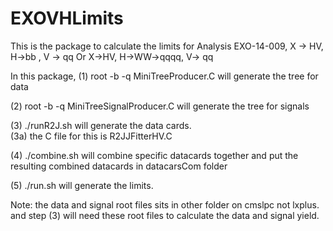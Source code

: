 # EXOVHLimits

This is the package to calculate the limits for Analysis EXO-14-009,  X -> HV, H->bb , V -> qq
Or X->HV,  H->WW->qqqq,  V-> qq

In this package,
(1)  root -b -q MiniTreeProducer.C  will generate the tree for data

(2) root -b -q MiniTreeSignalProducer.C will generate the tree for signals

(3) ./runR2J.sh will generate the data cards.   
    (3a) the C file for this is  R2JJFitterHV.C

(4) ./combine.sh will combine specific datacards together and put the resulting combined datacards in datacarsCom folder

(5) ./run.sh will generate the limits. 

Note:  the data and signal root files sits in other folder on cmslpc not lxplus. 
and step (3) will need these root files to calculate the data and signal yield. 
